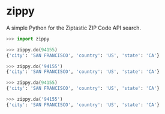 zippy
=====

A simple Python for the Ziptastic ZIP Code API search.

```python
>>> import zippy

>>> zippy.do(94155)
{'city': 'SAN FRANCISCO', 'country': 'US', 'state': 'CA'}

>>> zippy.do('94155')
{'city': 'SAN FRANCISCO', 'country': 'US', 'state': 'CA'}

>>> zippy.da(94155)
{'city': 'SAN FRANCISCO', 'country': 'US', 'state': 'CA'}

>>> zippy.da('94155')
{'city': 'SAN FRANCISCO', 'country': 'US', 'state': 'CA'}
```
